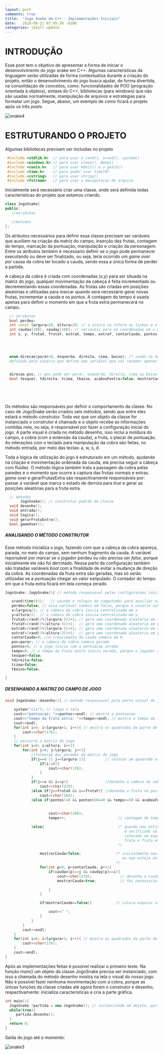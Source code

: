 ```yaml
---
layout: post
comments: true
title:  "Jogo Snake em C++ - Implementações Iniciais"
date:   2018-08-21 07:45:38 -0300
categories: jekyll update
---
```


[jekyll-docs]: https://jekyllrb.com/docs/home
[jekyll-gh]:   https://github.com/jekyll/jekyll
[jekyll-talk]: https://talk.jekyllrb.com/

 

# INTRODUÇÃO

  Esse post tem o objetivo de apresentar a forma de iniciar o desenvolvimento do jogo snake em C++. Algumas características da linguagem serão utilizadas de forma contextualiza durante a criação do projeto, então o desenvolvimento do jogo busca ajudar, de forma divertida, na consolidação de conceitos, como: funcionalidades de POO (progração orientada à objetos), sintaxe do C++, bibliotecas (para windows) que não são usadas normalmente, manipulação de arquivos e estratégias para formatar um jogo. Segue, abaixo, um exemplo de como ficará o projeto após os três *posts*.
  
  ![snake4](http://i350.photobucket.com/albums/q430/pedro048/Snake6_zpsj2wwkyln.png)

# ESTRUTURANDO O PROJETO

  Algumas bibliotecas precisam ser incluidas no projeto

  ```cpp
   #include <stdlib.h>  // para usar o rand(), srand(), system()
   #include <windows.h> // para usar sleep(), Beep()
   #include <conio.h>   // para usar kbhit() e o getch()
   #include <time.h>    // para poder usar time(0)
   #include <cstring>   // para usar strcpy()
   #include <fstream>   // para usar a manipulacao de arquivo
 ```

  Inicialmente será necessário criar uma classe, onde será definida todas características do projeto que estamos criando. 

  ```cpp
  class JogoSnake{
  public:
     //atributos

     //metodos
};
```
  Os atributos necessários para definir essa classe precisam ser variáveis que auxiliem na criação da matriz do campo, inserção das frutas, contagem do tempo, marcação da pontuação, manipulação e criação da personagem. Entre os atributos também é necessario definir se o jogo pode permanecer executando ou deve ser finalizado, ou seja, teria ocorrido um *game over* por causa da cobra ter tocado a cauda, sendo essa a única forma de perder a partida.
  
  A cabeça da cobra é criada com coordenadas (x,y) para ser situada na matriz do jogo, qualquer movimentação da cabeça é feita incrementado ou decrementando essas coordenadas. As frutas são criadas em posições aleatórias e utilizadas para marcar quando será necessário gerar novas frutas, incrementar a cauda e os pontos. A contagem do tempo é usada apenas para definir o momento em que a fruta extra permanecerá no campo. 

  ```cpp
    // atributos 
    bool perdeu;
    int const largura=20, altura=20; // a altura se refere as linhas e a largura as colunas. Essa e a dimensao da matriz do jogo
    int caudax[100], cauday[100]; // variaveis para as coordenadas em x e y dos fragmentos da cauda
    int x, y, frutaX, frutaY, extraX, tempo, extraY, contarCauda, pontos, auxPontos=0; /* variaveis para as coordenadas referentes a
                                                                             cabeca da cobra, a fruta, a fruta extra,
                                                                             pontuacao
                                                                            */

    enum direcao{parar=0, esquerda, direita, cima, baixo}; /* usado na movimentacao da cobra no jogo. Esse he um tipo de dado
    definido pelo usuário que define uma variável que vai receber apenas um conjunto restrito de valores */
   

    direcao pos; // pos pode ser parar, esquerda, direita, cima ou baixo
    bool tesquer, tdireita, tcima, tbaixo, acabouFextra=false, mostrarCauda; /* variaveis usadas para a cobra nao mudar de sentido (direita ou esquerda) quando estiver na horizontal e
                                                                                permancer na mesmo sentido (cima ou baixo) para o movimento vertical. acabouFextra auxilia quando o tempo
                                                                                da fruta extra termina e mostrarCauda ajuda para colocar espacos vazios quando nao esta sendo mostrada a
                                                                                cabeca da cobra, a fruta, a fruta extra e a cauda da cobra
                                                                               */ 

  ```

  Os métodos são responsáveis por definir o comportamento da classe. No caso de JogoSnake serão criados seis métodos, sendo que entre eles estará o método construtor. Toda vez que um objeto da classe for instanciado o construtor é chamado e o objeto recebe as informações contidas nele, ou seja, é responsável por fazer a configuração inicial do jogo. A parte visual é criada no método desenho, isso inclui a moldura do campo, a cobra (com a extensão da cauda), a fruta, o placar de pontuação. As interações com o teclado para manipulação da cobra são feitas, no método entrada, por meio das teclas: a, w, s, d. 
  
  Toda a lógica de utilização do jogo é estruturado em um método, ajudando na criação e movimentação ordenada da cauda, ela precisa seguir a cabeça com fluidez. O método lógica também trata a passagem da cobra pelas paredes e o momento que ocorre a captura das frutas normais e extras. *game over* e gerarFrutasExtra são respectivamente responsáveis por: passar a variável que marca o estado de derrota para *true* e gerar as posições aleatórias para a fruta extra.

  ```cpp
    // metodos 
         JogoSnake(); // construtor padrão da classe
    void desenho();
    void entrada();
    void logica();
    void gerarFrutaExtra();
    bool gameOver();
 ```
##### ANALISANDO O MÉTODO CONSTRUTOR

 Esse método inicializa o jogo, fazendo com que a cabeça da cobra apareça, parada, no meio do campo, sem nenhum fragmento da cauda. A variável reponsável por marcar se o jogador perdeu ou não precisa ser *false*, porque inicialmente ele não foi derrotado. Nessa parte da configuração também são tratadas variáveis *bool* com a finalidade de evitar a mudança de direção da cobra. As coordenadas da fruta extra são geradas, mas só serão utilizadas se a pontuação chegar ao valor estipulado. O contador do tempo em que a fruta extra ficará em tela começa zerado.

 ```cpp
 JogoSnake::JogoSnake(){ // metodo responsavel pelas configuracoes iniciais do jogo

    srand(time(0));   // usundo o relogio do computador para auxiliar na obtencao de numeros aleatorios
    perdeu=false; // essa variavel comeca em falso, porque o usuario ainda nao perdeu
    x=largura/2; // a cabeca da cobra inicia centralizada em x
    y=altura/2;  // a cabeca da cobra inicia centralizada em y
    frutaX=(rand()%(largura-3))+1; // gera uma coordenada aleatoria em x para a fruta
    frutaY=(rand()%(altura-3))+1;  // gera uma coordenada aleatoria em y para a fruta
    extraX=(rand()%(largura-3))+1; // gera uma coordenada aleatoria em x para a fruta extra
    extraY=(rand()%(altura-3))+1;  // gera uma coordenada aleatoria em y para a fruta extra
    contarCauda=0; //o crescimento da cauda comeca em 0
    pos=parar; // a cabeca da cobra comeca parada
    pontos=0; // o jogo inicia com a pontuacao zerada
    tempo=0; // o tempo da fruta extra inicia zerado, porque o jogador ainda nao esta com a pontuacao adequada
    tesquer=false;
    tdireita=false;
    tcima=false;
    tbaixo=false;

}
```
##### DESENHANDO A MATRIZ DO CAMPO DE JOGO



```cpp
void JogoSnake::desenho(){ // metodo responsavel pela parte visual do jogo

    system("cls"); // limpa a tela
    cout<<"pontuacao: "<<pontos<<endl; // mostra a pontuacao
    cout<<"tempo da fruta extra: "<<tempo<<endl; // mostra o tempo da fruta extra
    cout<<endl;
    for(int i=0; i<largura+1; i++){ // mostra os quadrados da parte de cima da matriz
        cout<<char(176);
    }
    // percorre a matriz do jogo
    for(int i=0; i<altura; i++){
        for(int j=0; j<largura; j++){
            //formacao das paredes da matriz do jogo
            if(j==0 || j==largura-1){         // colocar um quadrado na primeira e na ultima posicao de cada linha
                if(i!=0){
                    cout<<char(176);
                }
            }
            if(j==x && i==y){                 //desenha a cabeca da cobra na posicao indicada por suas coordenadas
                cout<<char(219);
            }else if(j==frutaX && i==frutaY){ //desenha a fruta na posicao indicada por suas coordenadas
                cout<<char(184);
            }else if(pontos!=0 && pontos%50==0 && tempo<=50 && acabouFextra==false && j==extraX && i==extraY){  /*  condicoes para a fruta extra aparecer
                                                                                                                   (a cada 50 pontos, a contagem ser menor que 50 e a contagem nao ter estourado)
                                                                                                                */
                    cout<<char(206);
                    tempo++;                        // contagem do tempo em que a fruta extra fica disponivel

            }else{                                  /* quando nao estiver desenhando a cabeca da cobra, a fruta, a fruta extra
                                                       é verificado se a cauda da cobra precisa ser desenhada caso não precise é
                                                       colocado um espaco vazio na posicao, pois isso preenche o campo em torno da cobra,
                                                       fruta e fruta extra com espacos vazios dando forma a matriz que sera percorrida
                                                    */

                mostrarCauda=false;                /* inicialmente nao precisa mostrar a cauda, porque pode ser que ela nao exista
                                                      ou nao esteja no momento
                                                   */
                for(int p=0; p<contarCauda; p++){
                    if(caudax[p]==j && cauday[p]==i){
                        cout<<char(219);             // desenha a cauda da cobra
                        mostrarCauda=true;           // foi necessario mostrar a cauda

                    }
                }

                if(mostrarCauda==false){           // coloca espacos vazios quando nao e preciso mostar a cobra, fruta e fruta extra

                    cout<<" ";
                }
            }
        }
        cout<<endl;
    }
    for(int i=0; i<largura+1; i++){ // mostra os quadrados da parte de baixo da matriz do jogo
        cout<<char(176);
    }
    cout<<endl;
}
 ```
 Após as implementações feitas é possível realizar o primeiro teste. Na função *main()* um objeto da classe JogoSnake precisa ser instanciado, com isso a chamada do método desenho mostra na tela o visual do nosso jogo. Não é possível fazer nenhuma movimentação com a cobra, porque as únicas funções da classe criadas até agora foram o construtor e desenho, respectivamente: inicializa características e cria a parte gráfica.  

 ```cpp
 int main(){
   JogoSnake *partida = new JogoSnake(); // instanciando um objeto, partida, da classe JogoSnake
   while(true){
      partida.desenho();
   }
   return 0;
}
 ``` 
  Saída do jogo até o momento:





 


 ![snake3](http://i350.photobucket.com/albums/q430/pedro048/Snake3_zpsx0iil88a.png)

 









  



 

 
 

  

